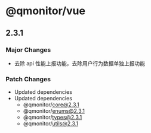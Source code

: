 # @qmonitor/vue

## 2.3.1

### Major Changes

-   去除 api 性能上报功能，去除用户行为数据单独上报功能

### Patch Changes

-   Updated dependencies
-   Updated dependencies
    -   @qmonitor/core@2.3.1
    -   @qmonitor/enums@2.3.1
    -   @qmonitor/types@2.3.1
    -   @qmonitor/utils@2.3.1

